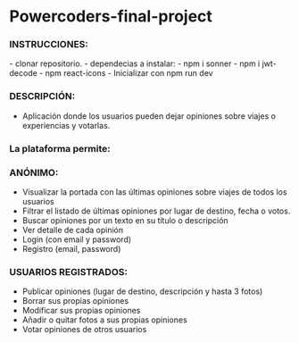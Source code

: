 # Powercoders-final-project

<h3>INSTRUCCIONES:</h3>
- clonar repositorio.
- dependecias a instalar:
- npm i sonner
- npm i jwt-decode
- npm react-icons
- Inicializar con npm run dev

<h3>DESCRIPCIÓN:</h3>

- Aplicación donde los usuarios pueden dejar opiniones sobre viajes o experiencias y votarlas.

<h3>La plataforma permite:</h3>

<h3>ANÓNIMO:</h3>

- Visualizar la portada con las últimas opiniones sobre viajes de todos los usuarios
- Filtrar el listado de últimas opiniones por lugar de destino, fecha o votos.
- Buscar opiniones por un texto en su título o descripción
- Ver detalle de cada opinión
- Login (con email y password)
- Registro (email, password)

<h3>USUARIOS REGISTRADOS:</h3>

- Publicar opiniones (lugar de destino, descripción y hasta 3 fotos)
- Borrar sus propias opiniones
- Modificar sus propias opiniones
- Añadir o quitar fotos a sus propias opiniones
- Votar opiniones de otros usuarios

